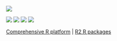 [![](https://coursewhiz.org/mainsite/img/R2_logo2.png)](https://coursewhiz.org)


[![](https://img.icons8.com/cotton/64/youtube.png)](https://www.youtube.com/@R2Rpkg/videos)
[![](https://img.icons8.com/cotton/64/twitter.png)](https://www.twitter.com/@R2Rpkg)
[![](https://img.icons8.com/cotton/64/hyperlink.png)](https://www.linkedin.com/in/oobianom)
[![](https://img.icons8.com/cotton/64/globe-checked.png)](https://coursewhiz.org/)

[Comprehensive R platform](https://rpkg.net) | [R2 R packages](https://coursewhiz.org)
